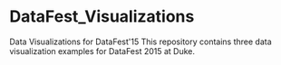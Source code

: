 # DataFest_Visualizations
Data Visualizations for DataFest'15
This repository contains three data visualization examples for DataFest 2015 at Duke.
